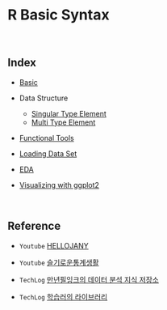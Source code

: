 # R Basic Syntax

</br>

## Index

- [Basic](https://github.com/jayarnim/BasicSyntax-R/blob/main/1_Basic.ipynb)

- Data Structure
  - [Singular Type Element](https://github.com/jayarnim/BasicSyntax-R/blob/main/2_Data_Structure_1_Singlular.ipynb)
  - [Multi Type Element](https://github.com/jayarnim/BasicSyntax-R/blob/main/2_Data_Structure_2_Multi.ipynb)

- [Functional Tools](https://github.com/jayarnim/BasicSyntax-R/blob/main/3_Functional_Tools.ipynb)

- [Loading Data Set](https://github.com/jayarnim/BasicSyntax-R/blob/main/4_Loading_Data_Set.ipynb)

- [EDA](https://github.com/jayarnim/BasicSyntax-R/blob/main/5_EDA.ipynb)

- [Visualizing with ggplot2](https://github.com/jayarnim/BasicSyntax-R/blob/main/6_Visualizing_with_GGPLOT2.ipynb)

</br>

## Reference

- `Youtube` [HELLOJANY](https://www.youtube.com/@HELLOJANY/playlists)

- `Youtube` [슬기로운통계생활](https://www.youtube.com/@statisticsplaybook/playlists)

- `TechLog` [만년필잉크의 데이터 분석 지식 저장소](https://gooopy.tistory.com/)

- `TechLog` [학습러의 라이브러리](https://cceeddcc.tistory.com/)
